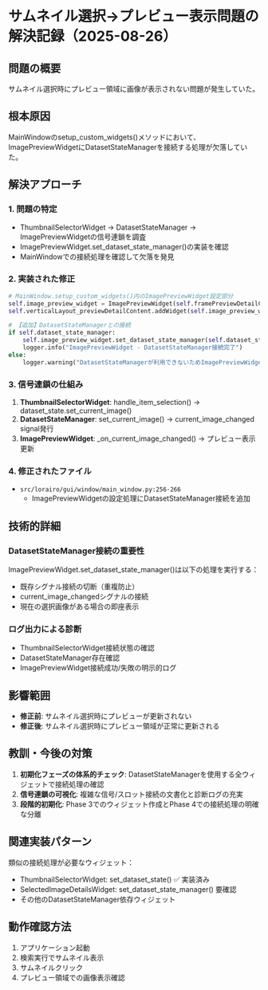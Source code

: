 # サムネイル選択→プレビュー表示問題の解決記録（2025-08-26）

## 問題の概要
サムネイル選択時にプレビュー領域に画像が表示されない問題が発生していた。

## 根本原因
MainWindowのsetup_custom_widgets()メソッドにおいて、ImagePreviewWidgetにDatasetStateManagerを接続する処理が欠落していた。

## 解決アプローチ

### 1. 問題の特定
- ThumbnailSelectorWidget → DatasetStateManager → ImagePreviewWidgetの信号連鎖を調査
- ImagePreviewWidget.set_dataset_state_manager()の実装を確認
- MainWindowでの接続処理を確認して欠落を発見

### 2. 実装された修正
```python
# MainWindow.setup_custom_widgets()内のImagePreviewWidget設定部分
self.image_preview_widget = ImagePreviewWidget(self.framePreviewDetailContent)
self.verticalLayout_previewDetailContent.addWidget(self.image_preview_widget)

# 【追加】DatasetStateManagerとの接続
if self.dataset_state_manager:
    self.image_preview_widget.set_dataset_state_manager(self.dataset_state_manager)
    logger.info("ImagePreviewWidget - DatasetStateManager接続完了")
else:
    logger.warning("DatasetStateManagerが利用できないためImagePreviewWidget接続をスキップ")
```

### 3. 信号連鎖の仕組み
1. **ThumbnailSelectorWidget**: handle_item_selection() → dataset_state.set_current_image()
2. **DatasetStateManager**: set_current_image() → current_image_changed signal発行
3. **ImagePreviewWidget**: _on_current_image_changed() → プレビュー表示更新

### 4. 修正されたファイル
- `src/lorairo/gui/window/main_window.py:256-266`
  - ImagePreviewWidgetの設定処理にDatasetStateManager接続を追加

## 技術的詳細

### DatasetStateManager接続の重要性
ImagePreviewWidget.set_dataset_state_manager()は以下の処理を実行する：
- 既存シグナル接続の切断（重複防止）
- current_image_changedシグナルの接続
- 現在の選択画像がある場合の即座表示

### ログ出力による診断
- ThumbnailSelectorWidget接続状態の確認
- DatasetStateManager存在確認
- ImagePreviewWidget接続成功/失敗の明示的ログ

## 影響範囲
- **修正前**: サムネイル選択時にプレビューが更新されない
- **修正後**: サムネイル選択時にプレビュー領域が正常に更新される

## 教訓・今後の対策
1. **初期化フェーズの体系的チェック**: DatasetStateManagerを使用する全ウィジェットで接続処理の確認
2. **信号連鎖の可視化**: 複雑な信号/スロット接続の文書化と診断ログの充実
3. **段階的初期化**: Phase 3でのウィジェット作成とPhase 4での接続処理の明確な分離

## 関連実装パターン
類似の接続処理が必要なウィジェット：
- ThumbnailSelectorWidget: set_dataset_state() ✅ 実装済み
- SelectedImageDetailsWidget: set_dataset_state_manager() 要確認
- その他のDatasetStateManager依存ウィジェット

## 動作確認方法
1. アプリケーション起動
2. 検索実行でサムネイル表示
3. サムネイルクリック
4. プレビュー領域での画像表示確認